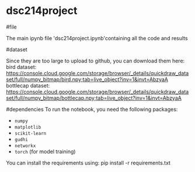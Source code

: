 # dsc214project

#file

The main ipynb file 'dsc214project.ipynb'containing all the code and results

#dataset

Since they are too large to upload to github, you can download them here:
bird dataset: 
https://console.cloud.google.com/storage/browser/_details/quickdraw_dataset/full/numpy_bitmap/bird.npy;tab=live_object?inv=1&invt=AbzyaA
bottlecap dataset: https://console.cloud.google.com/storage/browser/_details/quickdraw_dataset/full/numpy_bitmap/bottlecap.npy;tab=live_object?inv=1&invt=AbzyaA


#dependencies
To run the notebook, you need the following packages:
- `numpy`
- `matplotlib`
- `scikit-learn`
- `gudhi`
- `networkx`
- `torch` (for model training)

You can install the requirements using:
pip install -r requirements.txt





